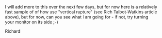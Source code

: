 I will add more to this over the next few days, but for now here is a relatively fast sample of of how use "vertical rupture" (see Rich Talbot-Watkins article above), but for now, can you see what I am going for - if not, try turning your monitor on its side ;-)

Richard
